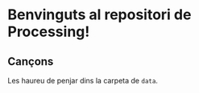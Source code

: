 # Benvinguts al repositori de Processing!
## Cançons
Les haureu de penjar dins la carpeta de `data`.
